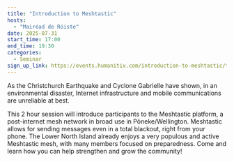 ```yaml
---
title: "Introduction to Meshtastic"
hosts:
  - "Mairéad de Róiste"
date: 2025-07-31
start_time: 17:00
end_time: 19:30
categories:
  - Seminar
sign_up_link: https://events.humanitix.com/introduction-to-meshtastic/tickets
---
```


As the Christchurch Earthquake and Cyclone Gabrielle have shown, in an
environmental disaster, Internet infrastructure and mobile communications are
unreliable at best.

This 2 hour session will introduce participants to the Meshtastic platform, a
post-internet mesh network in broad use in Pōneke/Wellington. Meshtastic allows
for sending messages even in a total blackout, right from your phone. The Lower
North Island already enjoys a very populous and active Meshtastic mesh, with
many members focused on preparedness. Come and learn how you can help strengthen
and grow the community! 
